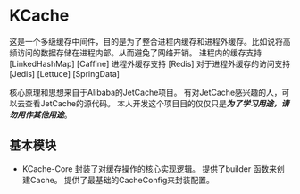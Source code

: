 # KCache

这是一个多级缓存中间件，目的是为了整合进程内缓存和进程外缓存。比如说将高频访问的数据存储在进程内部。从而避免了网络开销。
进程内的缓存支持 [LinkedHashMap] [Caffine]
进程外缓存支持 [Redis]
对于进程外缓存的访问支持[Jedis] [Lettuce] [SpringData]

核心原理和思想来自于Alibaba的JetCache项目。
有对JetCache感兴趣的人，可以去查看JetCache的源代码。
本人开发这个项目目的仅仅只是***为了学习用途，请勿用作其他用途***。

## 基本模块

   * KCache-Core
        封装了对缓存操作的核心实现逻辑。
        提供了builder 函数来创建Cache。
        提供了最基础的CacheConfig来封装配置。
      
                

